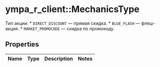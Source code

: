 # ympa_r_client::MechanicsType

Тип акции:  * `DIRECT_DISCOUNT` — прямая скидка.  * `BLUE_FLASH` — флеш-акция.  * `MARKET_PROMOCODE` — скидка по промокоду. 

## Properties
Name | Type | Description | Notes
------------ | ------------- | ------------- | -------------


